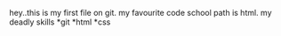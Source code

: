 hey..this is my first file on git.
my favourite code school path is html.
my deadly skills
*git
*html
*css
